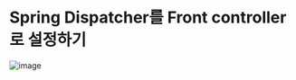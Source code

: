 # Spring Dispatcher를 Front controller로 설정하기

![image](https://github.com/user-attachments/assets/a024d51e-617c-45de-b61c-5955051ac238)

